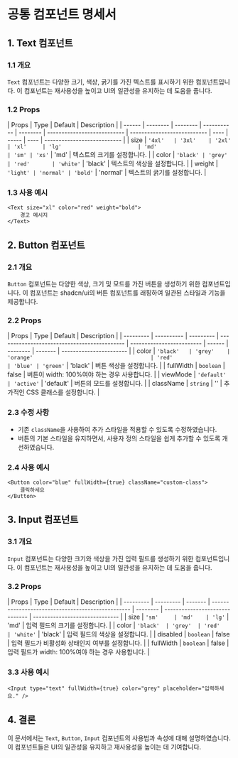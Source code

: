 # 공통 컴포넌트 명세서

## 1. Text 컴포넌트

### 1.1 개요

`Text` 컴포넌트는 다양한 크기, 색상, 굵기를 가진 텍스트를 표시하기 위한 컴포넌트입니다. 이 컴포넌트는 재사용성을 높이고 UI의 일관성을 유지하는 데 도움을 줍니다.

### 1.2 Props

| Props  | Type     | Default  | Description |
| ------ | -------- | -------- | ----------- | -------- | --------------------------- | --------------------------- | ---- | ----- | ---- | --------------------------- |
| size   | `'4xl'   | '3xl'    | '2xl'       | 'xl'     | 'lg'                        | 'md'                        | 'sm' | 'xs'` | 'md' | 텍스트의 크기를 설정합니다. |
| color  | `'black' | 'grey'   | 'red'       | 'white'` | 'black'                     | 텍스트의 색상을 설정합니다. |
| weight | `'light' | 'normal' | 'bold'`     | 'normal' | 텍스트의 굵기를 설정합니다. |

### 1.3 사용 예시

```tsx
<Text size="xl" color="red" weight="bold">
    경고 메시지
</Text>
```

## 2. Button 컴포넌트

### 2.1 개요

`Button` 컴포넌트는 다양한 색상, 크기 및 모드를 가진 버튼을 생성하기 위한 컴포넌트입니다. 이 컴포넌트는 shadcn/ui의 버튼 컴포넌트를 래핑하여 일관된 스타일과 기능을 제공합니다.

### 2.2 Props

| Props     | Type       | Default   | Description                                  |
| --------- | ---------- | --------- | -------------------------------------------- | ------------------------- | ------ | -------- | ------- | ----------------------- |
| color     | `'black'   | 'grey'    | 'orange'                                     | 'red'                     | 'blue' | 'green'` | 'black' | 버튼 색상을 설정합니다. |
| fullWidth | `boolean`  | false     | 버튼이 width: 100%여야 하는 경우 사용합니다. |
| viewMode  | `'default' | 'active'` | 'default'                                    | 버튼의 모드를 설정합니다. |
| className | `string`   | ''        | 추가적인 CSS 클래스를 설정합니다.            |

### 2.3 수정 사항

-   기존 `className`을 사용하여 추가 스타일을 적용할 수 있도록 수정하였습니다.
-   버튼의 기본 스타일을 유지하면서, 사용자 정의 스타일을 쉽게 추가할 수 있도록 개선하였습니다.

### 2.4 사용 예시

```tsx
<Button color="blue" fullWidth={true} className="custom-class">
    클릭하세요
</Button>
```

## 3. Input 컴포넌트

### 3.1 개요

`Input` 컴포넌트는 다양한 크기와 색상을 가진 입력 필드를 생성하기 위한 컴포넌트입니다. 이 컴포넌트는 재사용성을 높이고 UI의 일관성을 유지하는 데 도움을 줍니다.

### 3.2 Props

| Props     | Type      | Default | Description                                       |
| --------- | --------- | ------- | ------------------------------------------------- | -------- | ------------------------------ | ------------------------------ |
| size      | `'sm'     | 'md'    | 'lg'`                                             | 'md'     | 입력 필드의 크기를 설정합니다. |
| color     | `'black'  | 'grey'  | 'red'                                             | 'white'` | 'black'                        | 입력 필드의 색상을 설정합니다. |
| disabled  | `boolean` | false   | 입력 필드가 비활성화 상태인지 여부를 설정합니다.  |
| fullWidth | `boolean` | false   | 입력 필드가 width: 100%여야 하는 경우 사용합니다. |

### 3.3 사용 예시

```tsx
<Input type="text" fullWidth={true} color="grey" placeholder="입력하세요." />
```

## 4. 결론

이 문서에서는 `Text`, `Button`, `Input` 컴포넌트의 사용법과 속성에 대해 설명하였습니다. 이 컴포넌트들은 UI의 일관성을 유지하고 재사용성을 높이는 데 기여합니다.
